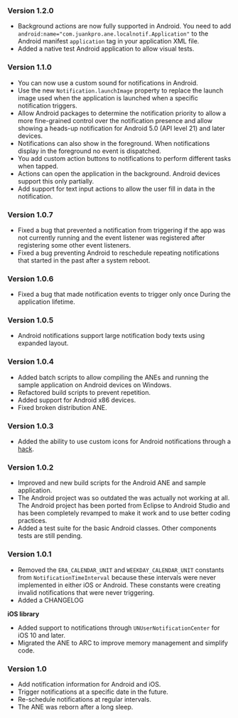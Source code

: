 ### Version 1.2.0
* Background actions are now fully supported in Android.
  You need to add `android:name="com.juankpro.ane.localnotif.Application"` to the Android
  manifest `application` tag in your application XML file.
* Added a native test Android application to allow visual tests.

### Version 1.1.0
* You can now use a custom sound for notifications in Android.
* Use the new `Notification.launchImage` property to replace the launch image used when the
  application is launched when a specific notification triggers.
* Allow Android packages to determine the notification priority to allow a more fine-grained
  control over the notification presence and allow showing a heads-up notification for
  Android 5.0 (API level 21) and later devices.
* Notifications can also show in the foreground. When notifications display in the foreground
  no event is dispatched.
* You add custom action buttons to notifications to perform different tasks when tapped.
* Actions can open the application in the background. Android devices support this only partially.
* Add support for text input actions to allow the user fill in data in the notification.

### Version 1.0.7
* Fixed a bug that prevented a notification from triggering if the app was not currently
  running and the event listener was registered after registering some other event listeners.
* Fixed a bug preventing Android to reschedule repeating notifications that started in the
  past after a system reboot.

### Version 1.0.6
* Fixed a bug that made notification events to trigger only once During the application
  lifetime.

### Version 1.0.5
* Android notifications support large notification body texts using expanded layout.

### Version 1.0.4
* Added batch scripts to allow compiling the ANEs and running the sample application on
  Android devices on Windows.
* Refactored build scripts to prevent repetition.
* Added support for Android x86 devices.
* Fixed broken distribution ANE.

### Version 1.0.3
* Added the ability to use custom icons for Android notifications through a
  [hack](https://github.com/juank-pa/JKLocalNotifications-ANE#adding-android-custom-icons-hack).

### Version 1.0.2
* Improved and new build scripts for the Android ANE and sample application.
* The Android project was so outdated the was actually not working at all. The Android project
  has been ported from Eclipse to Android Studio and has been completely revamped to make it work
  and to use better coding practices.
* Added a test suite for the basic Android classes. Other components tests are still pending.

### Version 1.0.1
* Removed the `ERA_CALENDAR_UNIT` and `WEEKDAY_CALENDAR_UNIT` constants from `NotificationTimeInterval`
  because these intervals were never implemented in either iOS or Android. These
  constants were creating invalid notifications that were never triggering.
* Added a CHANGELOG

**iOS library**
* Added support to notifications through `UNUserNotificationCenter` for iOS 10 and later.
* Migrated the ANE to ARC to improve memory management and simplify code.

### Version 1.0
* Add notification information for Android and iOS.
* Trigger notifications at a specific date in the future.
* Re-schedule notifications at regular intervals.
* The ANE was reborn after a long sleep.
